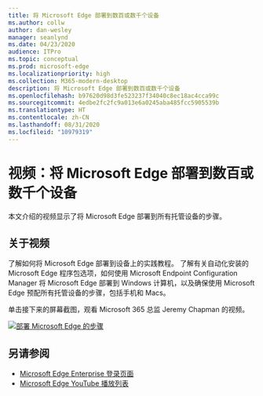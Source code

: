 ```yaml
---
title: 将 Microsoft Edge 部署到数百或数千个设备
ms.author: collw
author: dan-wesley
manager: seanlynd
ms.date: 04/23/2020
audience: ITPro
ms.topic: conceptual
ms.prod: microsoft-edge
ms.localizationpriority: high
ms.collection: M365-modern-desktop
description: 将 Microsoft Edge 部署到数百或数千个设备
ms.openlocfilehash: b97620d98d3fe523237f34040c8ec18ac4cca99c
ms.sourcegitcommit: 4edbe2fc2fc9a013e6a0245aba485fcc5905539b
ms.translationtype: HT
ms.contentlocale: zh-CN
ms.lasthandoff: 08/31/2020
ms.locfileid: "10979319"
---
```

# 视频：将 Microsoft Edge 部署到数百或数千个设备

本文介绍的视频显示了将 Microsoft Edge 部署到所有托管设备的步骤。

## 关于视频

了解如何将 Microsoft Edge 部署到设备上的实践教程。 了解有关自动化安装的 Microsoft Edge 程序包选项，如何使用 Microsoft Endpoint Configuration Manager 将 Microsoft Edge 部署到 Windows 计算机，以及确保使用 Microsoft Edge 预配所有托管设备的步骤，包括手机和 Macs。

单击接下来的屏幕截图，观看 Microsoft 365 总监 Jeremy Chapman 的视频。

<!-- [![Deploy Microsoft Edge video](http://img.youtube.com/vi/o90UsN6g6NE/0.jpg)](http://www.youtube.com/watch?v=o90UsN6g6NE "Deploy Microsoft Edge to hundreds or thousands of devices")-->

[![部署 Microsoft Edge 的步骤](https://res.cloudinary.com/marcomontalbano/image/upload/v1587672892/video_to_markdown/images/youtube--o90UsN6g6NE-c05b58ac6eb4c4700831b2b3070cd403.jpg)](https://www.youtube.com/watch?v=o90UsN6g6NE "Deploy Microsoft Edge to hundreds or thousands of devices.")

## 另请参阅

- [Microsoft Edge Enterprise 登录页面](https://aka.ms/EdgeEnterprise)
- [Microsoft Edge YouTube 播放列表](https://www.youtube.com/playlist?list=PLXtHYVsvn_b-uXh1tMeYpT-0iD8tD3tFy)

